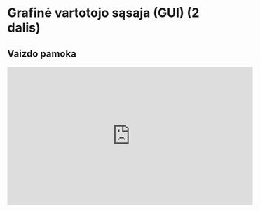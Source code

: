 # Grafinė vartotojo sąsaja (GUI) (2 dalis)

## Vaizdo pamoka

<iframe width="560" height="315" src="https://www.youtube.com/embed/hWBWVmxPxHE" title="YouTube video player" frameborder="0" allow="accelerometer; autoplay; clipboard-write; encrypted-media; gyroscope; picture-in-picture" allowfullscreen></iframe>
